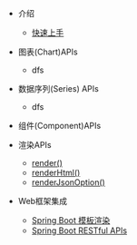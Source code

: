 - 介绍
    - [快速上手](quick-start)

- 图表(Chart)APIs
    - dfs

- 数据序列(Series) APIs
    - dfs

- 组件(Component)APIs

- 渲染APIs
    - [render()](render/render)
    - [renderHtml()](render/render-html)
    - [renderJsonOption()](render/render-json-option)

- Web框架集成
    - [Spring Boot 模板渲染](spring-boot/sb-template)
    - [Spring Boot RESTful APIs](spring-boot/sb-restful)
